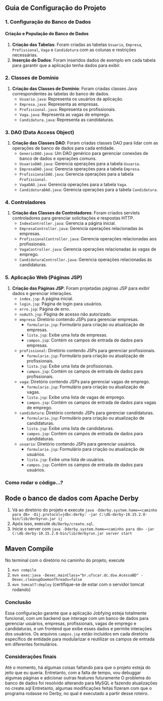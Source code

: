 ## Guia de Configuração do Projeto

### 1. Configuração do Banco de Dados

#### Criação e População do Banco de Dados

1. **Criação das Tabelas**: Foram criadas as tabelas `Usuario`, `Empresa`, `Profissional`, `Vaga` e `Candidatura` com as colunas e restrições necessárias.
2. **Inserção de Dados**: Foram inseridos dados de exemplo em cada tabela para garantir que a aplicação tenha dados para exibir.

### 2. Classes de Domínio

1. **Criação das Classes de Domínio**: Foram criadas classes Java correspondentes às tabelas do banco de dados.
    - `Usuario.java`: Representa os usuários da aplicação.
    - `Empresa.java`: Representa as empresas.
    - `Profissional.java`: Representa os profissionais.
    - `Vaga.java`: Representa as vagas de emprego.
    - `Candidatura.java`: Representa as candidaturas.

### 3. DAO (Data Access Object)

1. **Criação das Classes DAO**: Foram criadas classes DAO para lidar com as operações de banco de dados para cada entidade.
    - `GenericDAO.java`: Um DAO genérico para gerenciar conexões de banco de dados e operações comuns.
    - `UsuarioDAO.java`: Gerencia operações para a tabela `Usuario`.
    - `EmpresaDAO.java`: Gerencia operações para a tabela `Empresa`.
    - `ProfissionalDAO.java`: Gerencia operações para a tabela `Profissional`.
    - `VagaDAO.java`: Gerencia operações para a tabela `Vaga`.
    - `CandidaturaDAO.java`: Gerencia operações para a tabela `Candidatura`.

### 4. Controladores

1. **Criação das Classes de Controladores**: Foram criados servlets controladores para gerenciar solicitações e respostas HTTP.
    - `IndexController.java`: Gerencia a página inicial.
    - `EmpresaController.java`: Gerencia operações relacionadas às empresas.
    - `ProfissionalController.java`: Gerencia operações relacionadas aos profissionais.
    - `VagaController.java`: Gerencia operações relacionadas às vagas de emprego.
    - `CandidaturaController.java`: Gerencia operações relacionadas às candidaturas.

### 5. Aplicação Web (Páginas JSP)

1. **Criação das Páginas JSP**: Foram projetadas páginas JSP para exibir dados e gerenciar interações.
    - `index.jsp`: A página inicial.
    - `login.jsp`: Página de login para usuários.
    - `erro.jsp`: Página de erro.
    - `noAuth.jsp`: Página de acesso não autorizado.
    - `empresa`: Diretório contendo JSPs para gerenciar empresas.
        - `formulario.jsp`: Formulário para criação ou atualização de empresas.
        - `lista.jsp`: Exibe uma lista de empresas.
        - `campos.jsp`: Contém os campos de entrada de dados para empresas.
    - `profissional`: Diretório contendo JSPs para gerenciar profissionais.
        - `formulario.jsp`: Formulário para criação ou atualização de profissionais.
        - `lista.jsp`: Exibe uma lista de profissionais.
        - `campos.jsp`: Contém os campos de entrada de dados para profissionais.
    - `vaga`: Diretório contendo JSPs para gerenciar vagas de emprego.
        - `formulario.jsp`: Formulário para criação ou atualização de vagas.
        - `lista.jsp`: Exibe uma lista de vagas de emprego.
        - `campos.jsp`: Contém os campos de entrada de dados para vagas de emprego.
    - `candidatura`: Diretório contendo JSPs para gerenciar candidaturas.
        - `formulario.jsp`: Formulário para criação ou atualização de candidaturas.
        - `lista.jsp`: Exibe uma lista de candidaturas.
        - `campos.jsp`: Contém os campos de entrada de dados para candidaturas.
    - `usuario`: Diretório contendo JSPs para gerenciar usuários.
        - `formulario.jsp`: Formulário para criação ou atualização de usuários.
        - `lista.jsp`: Exibe uma lista de usuários.
        - `campos.jsp`: Contém os campos de entrada de dados para usuários.

### Como rodar o código...?

## Rode o banco de dados com Apache Derby
1. Vá ao diretório do projeto e execute `java -Dderby.system.home=<caminho para db> -Dij.protocol=jdbc:derby: -jar C:\db-derby-10.15.2.0-bin/lib/derbyrun.jar ij`
2. Após isso, execute `db/Derby/create.sql`.
3. Inicie o server com ` java -Dderby.system.home=<caminho para db> -jar  C:\db-derby-10.15.2.0-bin/lib/derbyrun.jar server start `
 

## Maven Compile

No terminal com o diretório no caminho do projeto, execute

1. `mvn compile`
2. `mvn exec:java -Dexec.mainClass="br.ufscar.dc.dsw.AcessaBD" -Dexec.cleanupDaemonThreads=false`
3. `mvn tomcat7:deploy` (certifique-se de estar com o servidor tomcat rodando)



### Conclusão

Essa configuração garante que a aplicação Jobfying esteja totalmente funcional, com um backend que interage com um banco de dados para gerenciar usuários, empresas, profissionais, vagas de emprego e candidaturas, e um frontend que exibe esses dados e permite interações dos usuários. Os arquivos `campos.jsp` estão incluídos em cada diretório específico de entidade para modularizar e reutilizar os campos de entrada em diferentes formulários.

### Considerações finais

Até o momento, há algumas coisas faltando para que o projeto esteja do jeito que eu queria. Entretanto, com a falta de tempo, vou debuggar algumas páginas e adicionar outras features futuramente
O problema do banco de dados foi resolvido alterando para MySQL e fazendo atualizações no create.sql
Entretanto, algumas modificações feitas fizeram com que o programa rodasse no Derby, no qual é executado a partir desse roteiro.
